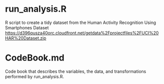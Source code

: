# run_analysis.R
R script to create a tidy dataset from the Human Activity Recognition Using Smartphones Dataset 
https://d396qusza40orc.cloudfront.net/getdata%2Fprojectfiles%2FUCI%20HAR%20Dataset.zip

# CodeBook.md
Code book that describes the variables, the data, and transformations performed by run_analysis.R.
